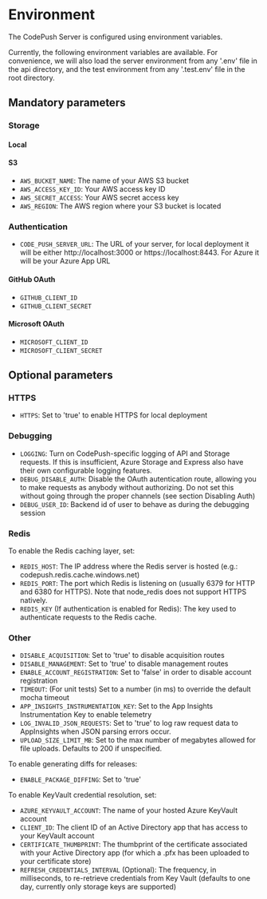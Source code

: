 # Environment

The CodePush Server is configured using environment variables.

Currently, the following environment variables are available. For convenience, we will also load the server environment from any '.env' file in the api directory, and the test environment from any '.test.env' file in the root directory.

## Mandatory parameters

### Storage

#### Local

#### S3

- `AWS_BUCKET_NAME`: The name of your AWS S3 bucket
- `AWS_ACCESS_KEY_ID`: Your AWS access key ID
- `AWS_SECRET_ACCESS`: Your AWS secret access key
- `AWS_REGION`: The AWS region where your S3 bucket is located

### Authentication

- `CODE_PUSH_SERVER_URL`: The URL of your server, for local deployment it will be either http://localhost:3000 or https://localhost:8443. For Azure it will be your Azure App URL

#### GitHub OAuth

- `GITHUB_CLIENT_ID`
- `GITHUB_CLIENT_SECRET`

#### Microsoft OAuth

- `MICROSOFT_CLIENT_ID`
- `MICROSOFT_CLIENT_SECRET`

## Optional parameters

### HTTPS

- `HTTPS`: Set to 'true' to enable HTTPS for local deployment

### Debugging

- `LOGGING`: Turn on CodePush-specific logging of API and Storage requests. If this is insufficient, Azure Storage and Express also have their own configurable logging features.
- `DEBUG_DISABLE_AUTH`: Disable the OAuth autentication route, allowing you to make requests as anybody without authorizing. Do not set this without going through the proper channels (see section Disabling Auth)
- `DEBUG_USER_ID`: Backend id of user to behave as during the debugging session

### Redis

To enable the Redis caching layer, set:

- `REDIS_HOST`: The IP address where the Redis server is hosted (e.g.: codepush.redis.cache.windows.net)
- `REDIS_PORT`: The port which Redis is listening on (usually 6379 for HTTP and 6380 for HTTPS). Note that node_redis does not support HTTPS natively.
- `REDIS_KEY` (If authentication is enabled for Redis): The key used to authenticate requests to the Redis cache.

### Other

- `DISABLE_ACQUISITION`: Set to 'true' to disable acquisition routes
- `DISABLE_MANAGEMENT`: Set to 'true' to disable management routes
- `ENABLE_ACCOUNT_REGISTRATION`: Set to 'false' in order to disable account registration
- `TIMEOUT`: (For unit tests) Set to a number (in ms) to override the default mocha timeout
- `APP_INSIGHTS_INSTRUMENTATION_KEY`: Set to the App Insights Instrumentation Key to enable telemetry
- `LOG_INVALID_JSON_REQUESTS`: Set to 'true' to log raw request data to AppInsights when JSON parsing errors occur.
- `UPLOAD_SIZE_LIMIT_MB`: Set to the max number of megabytes allowed for file uploads. Defaults to 200 if unspecified.

To enable generating diffs for releases:

- `ENABLE_PACKAGE_DIFFING`: Set to 'true'

To enable KeyVault credential resolution, set:

- `AZURE_KEYVAULT_ACCOUNT`: The name of your hosted Azure KeyVault account
- `CLIENT_ID`: The client ID of an Active Directory app that has access to your KeyVault account
- `CERTIFICATE_THUMBPRINT`: The thumbprint of the certificate associated with your Active Directory app (for which a .pfx has been uploaded to your certificate store)
- `REFRESH_CREDENTIALS_INTERVAL` (Optional): The frequency, in milliseconds, to re-retrieve credentials from Key Vault (defaults to one day, currently only storage keys are supported)
